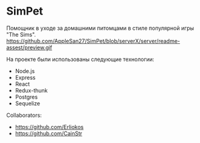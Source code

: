 # SimPet

Помощник в уходе за домашними питомцами в стиле популярной игры "The Sims".
https://github.com/AppleSan27/SimPet/blob/serverX/server/readme-assest/preview.gif



На проекте были использованы следующие технологии:
- Node.js
- Express
- React
- Redux-thunk
- Postgres
- Sequelize

Collaborators: 
- https://github.com/Erliokos
- https://github.com/CainStr
